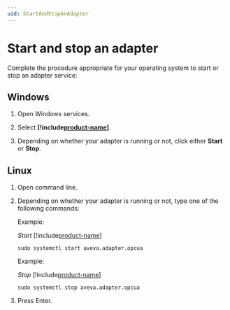 ```yaml
---
uid: StartAndStopAnAdapter
---
```


# Start and stop an adapter

Complete the procedure appropriate for your operating system to start or stop an adapter service:

## Windows

1. Open Windows services.

2. Select **[!include[product-name](../_includes/inline/product-name.md)]**.

3. Depending on whether your adapter is running or not, click either **Start** or **Stop**.

## Linux

1. Open command line.

2. Depending on whether your adapter is running or not, type one of the following commands:

    Example:

    _Start_ [!include[product-name](../_includes/inline/product-name.md)]

    ```cmdline
    sudo systemctl start aveva.adapter.opcua
    ```

    Example:

    _Stop_ [!include[product-name](../_includes/inline/product-name.md)]
  
      ```cmdline
      sudo systemctl stop aveva.adapter.opcua
      ```
  
3. Press Enter.
